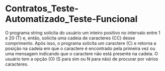 # Contratos_Teste-Automatizado_Teste-Funcional

O programa string solicita do usuário um inteiro positivo no intervalo entre 1 e 20 (T) e, então,
solicita uma cadeia de caracteres (CC) desse comprimento. Após isso, o programa solicita um
caractere (C) e retorna a posição na cadeia em que o caractere é encontrado pela primeira vez
ou uma mensagem indicando que o caractere não está presente na cadeia. O usuário tem a
opção (O) (S para sim ou N para não) de procurar por vários caracteres.
